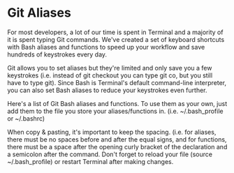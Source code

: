 # Git Aliases

For most developers, a lot of our time is spent in Terminal and a majority of it is spent typing Git commands. We've created a set of keyboard shortcuts with Bash aliases and functions to speed up your workflow and save hundreds of keystrokes every day.

Git allows you to set aliases but they're limited and only save you a few keystrokes (i.e. instead of git checkout you can type git co, but you still have to type git). Since Bash is Terminal's default command-line interpreter, you can also set Bash aliases to reduce your keystrokes even further.

Here's a list of Git Bash aliases and functions. To use them as your own, just add them to the file you store your aliases/functions in. (i.e. ~/.bash_profile or ~/.bashrc)

When copy & pasting, it's important to keep the spacing. (i.e. for aliases, there must be no spaces before and after the equal signs, and for functions, there must be a space after the opening curly bracket of the declaration and a semicolon after the command. Don't forget to reload your file (source ~/.bash_profile) or restart Terminal after making changes.

